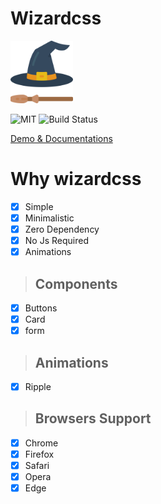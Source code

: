 # Wizardcss

<img src="icon.png" width="100px" height="100px">

![MIT](https://img.shields.io/badge/license-Apache%202-blue)
![Build Status](https://travis-ci.org/iamabs2001/wizardcss.svg?branch=master)

<a href="https://iamabs2001.github.io/wizardcss/"> Demo & Documentations </a>

# Why wizardcss

- [x] Simple
- [x] Minimalistic
- [x] Zero Dependency
- [x] No Js Required
- [x] Animations

> ## Components
- [x] Buttons
- [x] Card
- [x] form

> ## Animations
- [x] Ripple

> ## Browsers Support 
- [x] Chrome
- [x] Firefox
- [x] Safari
- [x] Opera
- [x] Edge